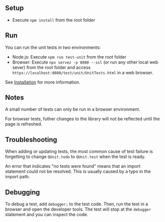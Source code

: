 ## Setup

- Execute `npm install` from the root folder

## Run

You can run the unit tests in two environments:

- Node.js: Execute `npm run test-unit` from the root folder
- Browser: Execute `npx servez -p 8080 --ssl` (or run any other local web sever) from the root folder and access `https://localhost:8080/test/unit/UnitTests.html` in a web browser. 

See [Installation](https://threejs.org/docs/#manual/introduction/Installation) for more information.

## Notes

A small number of tests can only be run in a browser environment.

For browser tests, futher changes to the library will not be reflected until the page is refreshed.

## Troubleshooting

When adding or updating tests, the most common cause of test failure is forgetting to change `QUnit.todo` to `QUnit.test` when the test is ready.

An error that indicates "no tests were found" means that an import statement could not be resolved. This is usually caused by a typo in the import path.

## Debugging

To debug a test, add `debugger;` to the test code. Then, run the test in a browser and open the developer tools. The test will stop at the `debugger` statement and you can inspect the code.

